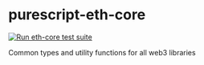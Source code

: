 # purescript-eth-core
[![Run eth-core test suite](https://github.com/martyall/purescript-eth/actions/workflows/eth-core-tests.yml/badge.svg)](https://github.com/martyall/purescript-eth/actions/workflows/eth-core-tests.yml)

Common types and utility functions for all web3 libraries
